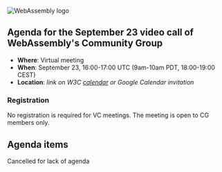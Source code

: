 ![WebAssembly logo](/images/WebAssembly.png)

## Agenda for the September 23 video call of WebAssembly's Community Group

- **Where**: Virtual meeting
- **When**: September 23, 16:00-17:00 UTC (9am-10am PDT, 18:00-19:00 CEST)
- **Location**: *link on W3C [calendar](https://www.w3.org/groups/cg/webassembly/calendar/) or Google Calendar invitation*

### Registration

No registration is required for VC meetings. The meeting is open to CG members only.

## Agenda items

Cancelled for lack of agenda
